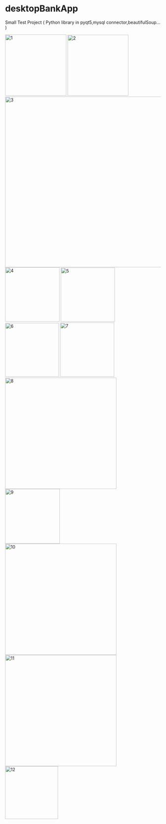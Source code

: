 # desktopBankApp
Small Test Project ( Python library in pyqt5,mysql connector,beautifulSoup... )

<img width="198" alt="1" src="https://user-images.githubusercontent.com/90245432/174801690-e018496c-8750-4990-aa68-552100880414.PNG">
<img width="197" alt="2" src="https://user-images.githubusercontent.com/90245432/174801708-5715e653-51ab-46ab-be43-9eb0030bdec8.PNG">
<img width="552" alt="3" src="https://user-images.githubusercontent.com/90245432/174801731-490101c9-5da7-48f6-aa5b-35f19c3cd603.PNG">
<img width="176" alt="4" src="https://user-images.githubusercontent.com/90245432/174801744-2c808915-5f73-415a-9e42-bfdeee906261.PNG">
<img width="175" alt="5" src="https://user-images.githubusercontent.com/90245432/174801746-9008d4a2-f178-49a0-91f6-b224aba7b1c1.PNG">
<img width="174" alt="6" src="https://user-images.githubusercontent.com/90245432/174801747-9a8cb6b7-3044-4195-aef2-2310cee6187f.PNG">
<img width="175" alt="7" src="https://user-images.githubusercontent.com/90245432/174801807-e8b70cc7-bb98-4ddd-9a0b-00dac148a3f8.PNG">
<img width="360" alt="8" src="https://user-images.githubusercontent.com/90245432/174801816-5b17ffb8-76eb-48bb-9e04-8f62b2643d75.PNG">
<img width="177" alt="9" src="https://user-images.githubusercontent.com/90245432/174801829-1a2e3ba4-eb43-4f82-8597-92298d240864.PNG">
<img width="360" alt="10" src="https://user-images.githubusercontent.com/90245432/174801841-32fb525e-0ddd-4957-bede-d5e0ed8cd288.PNG">
<img width="360" alt="11" src="https://user-images.githubusercontent.com/90245432/174801857-0838d8e5-675c-44ae-bfc8-b8b450b7ba58.PNG">
<img width="171" alt="12" src="https://user-images.githubusercontent.com/90245432/174801860-cfbaad2e-e9e2-4d5d-9624-d1316725aaaa.PNG">
